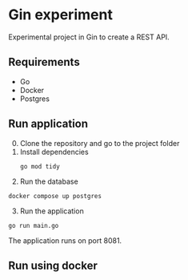 # Gin experiment
Experimental project in Gin to create a REST API.

## Requirements
- Go
- Docker
- Postgres

## Run application
0. Clone the repository and go to the project folder
1. Install dependencies
    ```shell
    go mod tidy
    ```
2. Run the database
```shell
docker compose up postgres
```

3. Run the application
```shell
go run main.go
```

The application runs on port 8081.

## Run using docker
    